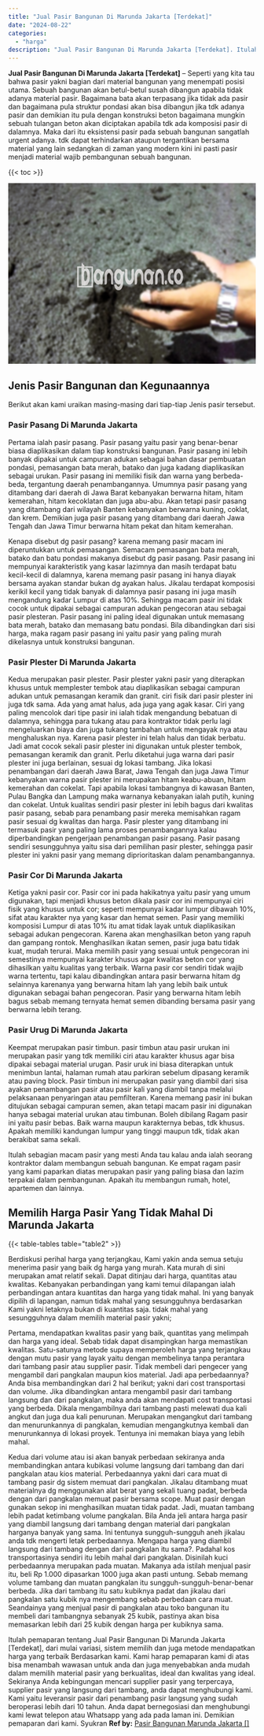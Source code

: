 ```yaml
---
title: "Jual Pasir Bangunan Di Marunda Jakarta [Terdekat]"
date: "2024-08-22"
categories: 
  - "harga"
description: "Jual Pasir Bangunan Di Marunda Jakarta [Terdekat]. Itulah pemaparan tentang Jual Pasir Bangunan Di Marunda Jakarta [Terdekat], dari mulai variasi, sistem m..."
---
```


**Jual Pasir Bangunan Di Marunda Jakarta \[Terdekat\]** – Seperti yang kita tau bahwa pasir yakni bagian dari material bangunan yang menempati posisi utama. Sebuah bangunan akan betul-betul susah dibangun apabila tidak adanya material pasir. Bagaimana bata akan terpasang jika tidak ada pasir dan bagaimana pula struktur pondasi akan bisa dibangun jika tdk adanya pasir dan demikian itu pula dengan konstruksi beton bagaimana mungkin sebuah tulangan beton akan diciptakan apabila tdk ada komposisi pasir di dalamnya. Maka dari itu eksistensi pasir pada sebuah bangunan sangatlah urgent adanya. tdk dapat terhindarkan ataupun tergantikan bersama material yang lain sedangkan di zaman yang modern kini ini pasti pasir menjadi material wajib pembangunan sebuah bangunan.

{{< toc >}}

![Jual Pasir Bangunan Di Marunda Jakarta [Terdekat]](/images/jual-pasir-bangunan-54.png)

## Jenis Pasir Bangunan dan Kegunaannya

Berikut akan kami uraikan masing-masing dari tiap-tiap Jenis pasir tersebut.

### Pasir Pasang Di Marunda Jakarta

Pertama ialah pasir pasang. Pasir pasang yaitu pasir yang benar-benar biasa diaplikasikan dalam tiap konstruksi bangunan. Pasir pasang ini lebih banyak dipakai untuk campuran adukan sebagai bahan dasar pembuatan pondasi, pemasangan bata merah, batako dan juga kadang diaplikasikan sebagai urukan. Pasir pasang ini memiliki fisik dan warna yang berbeda-beda, tergantung daerah penambangannya. Umumnya pasir pasang yang ditambang dari daerah di Jawa Barat kebanyakan berwarna hitam, hitam kemerahan, hitam kecoklatan dan juga abu-abu. Akan tetapi pasir pasang yang ditambang dari wilayah Banten kebanyakan berwarna kuning, coklat, dan krem. Demikian juga pasir pasang yang ditambang dari daerah Jawa Tengah dan Jawa Timur berwarna hitam pekat dan hitam kemerahan.

Kenapa disebut dg pasir pasang? karena memang pasir macam ini diperuntukkan untuk pemasangan. Semacam pemasangan bata merah, batako dan batu pondasi makanya disebut dg pasir pasang. Pasir pasang ini mempunyai karakteristik yang kasar lazimnya dan masih terdapat batu kecil-kecil di dalamnya, karena memang pasir pasang ini hanya diayak bersama ayakan standar bukan dg ayakan halus. Jikalau terdapat komposisi kerikil kecil yang tidak banyak di dalamnya pasir pasang ini juga masih mengandung kadar Lumpur di atas 10%. Sehingga macam pasir ini tidak cocok untuk dipakai sebagai campuran adukan pengecoran atau sebagai pasir plesteran. Pasir pasang ini paling ideal digunakan untuk memasang bata merah, batako dan memasang batu pondasi. Bila dibandingkan dari sisi harga, maka ragam pasir pasang ini yaitu pasir yang paling murah dikelasnya untuk konstruksi bangunan.

### Pasir Plester Di Marunda Jakarta

Kedua merupakan pasir plester. Pasir plester yakni pasir yang diterapkan khusus untuk memplester tembok atau diaplikasikan sebagai campuran adukan untuk pemasangan keramik dan granit. ciri fisik dari pasir plester ini juga tdk sama. Ada yang amat halus, ada juga yang agak kasar. Ciri yang paling mencolok dari tipe pasir ini ialah tidak mengandung bebatuan di dalamnya, sehingga para tukang atau para kontraktor tidak perlu lagi mengeluarkan biaya dan juga tukang tambahan untuk mengayak nya atau menghaluskan nya. Karena pasir plester ini telah halus dan tidak berbatu. Jadi amat cocok sekali pasir plester ini digunakan untuk plester tembok, pemasangan keramik dan granit. Perlu diketahui juga warna dari pasir plester ini juga berlainan, sesuai dg lokasi tambang. Jika lokasi penambangan dari daerah Jawa Barat, Jawa Tengah dan juga Jawa Timur kebanyakan warna pasir plester ini merupakan hitam keabu-abuan, hitam kemerahan dan cokelat. Tapi apabila lokasi tambangnya di kawasan Banten, Pulau Bangka dan Lampung maka warnanya kebanyakan ialah putih, kuning dan cokelat. Untuk kualitas sendiri pasir plester ini lebih bagus dari kwalitas pasir pasang, sebab para penambang pasir mereka memisahkan ragam pasir sesuai dg kwalitas dan harga. Pasir plester yang ditambang ini termasuk pasir yang paling lama proses penambangannya kalau diperbandingkan pengerjaan penambangan pasir pasang. Pasir pasang sendiri sesungguhnya yaitu sisa dari pemilihan pasir plester, sehingga pasir plester ini yakni pasir yang memang diprioritaskan dalam penambangannya.

### Pasir Cor Di Marunda Jakarta

Ketiga yakni pasir cor. Pasir cor ini pada hakikatnya yaitu pasir yang umum digunakan, tapi menjadi khusus beton dikala pasir cor ini mempunyai ciri fisik yang khusus untuk cor; seperti mempunyai kadar lumpur dibawah 10%, sifat atau karakter nya yang kasar dan hemat semen. Pasir yang memiliki komposisi Lumpur di atas 10% itu amat tidak layak untuk diaplikasikan sebagai adukan pengecoran. Karena akan menghasilkan beton yang rapuh dan gampang rontok. Menghasilkan ikatan semen, pasir juga batu tidak kuat, mudah terurai. Maka memilih pasir yang sesuai untuk pengecoran ini semestinya mempunyai karakter khusus agar kwalitas beton cor yang dihasilkan yaitu kualitas yang terbaik. Warna pasir cor sendiri tidak wajib warna tertentu, tapi kalau dibandingkan antara pasir berwarna hitam dg selainnya karenanya yang berwarna hitam lah yang lebih baik untuk digunakan sebagai bahan pengecoran. Pasir yang berwarna hitam lebih bagus sebab memang ternyata hemat semen dibanding bersama pasir yang berwarna lebih terang.

### Pasir Urug Di Marunda Jakarta

Keempat merupakan pasir timbun. pasir timbun atau pasir urukan ini merupakan pasir yang tdk memiliki ciri atau karakter khusus agar bisa dipakai sebagai material urugan. Pasir uruk ini biasa diterapkan untuk menimbun lantai, halaman rumah atau parkiran sebelum dipasang keramik atau paving block. Pasir timbun ini merupakan pasir yang diambil dari sisa ayakan penambangan pasir atau pasir kali yang diambil tanpa melalui pelaksanaan penyaringan atau pemfilteran. Karena memang pasir ini bukan ditujukan sebagai campuran semen, akan tetapi macam pasir ini digunakan hanya sebagai material urukan atau timbunan. Boleh dibilang Ragam pasir ini yaitu pasir bebas. Baik warna maupun karakternya bebas, tdk khusus. Apakah memiliki kandungan lumpur yang tinggi maupun tdk, tidak akan berakibat sama sekali.

Itulah sebagian macam pasir yang mesti Anda tau kalau anda ialah seorang kontraktor dalam membangun sebuah bangunan. Ke empat ragam pasir yang kami paparkan diatas merupakan pasir yang paling biasa dan lazim terpakai dalam pembangunan. Apakah itu membangun rumah, hotel, apartemen dan lainnya.

## Memilih Harga Pasir Yang Tidak Mahal Di Marunda Jakarta

{{< table-tables table="table2" >}}

Berdiskusi perihal harga yang terjangkau, Kami yakin anda semua setuju menerima pasir yang baik dg harga yang murah. Kata murah di sini merupakan amat relatif sekali. Dapat ditinjau dari harga, quantitas atau kwalitas. Kebanyakan perbandingan yang kami temui dilapangan ialah perbandingan antara kuantitas dan harga yang tidak mahal. Ini yang banyak dipilih di lapangan, namun tidak mahal yang sesungguhnya berdasarkan Kami yakni letaknya bukan di kuantitas saja. tidak mahal yang sesungguhnya dalam memilih material pasir yakni;

Pertama, mendapatkan kwalitas pasir yang baik, quantitas yang melimpah dan harga yang ideal. Sebab tidak dapat disampingkan harga memastikan kwalitas. Satu-satunya metode supaya memperoleh harga yang terjangkau dengan mutu pasir yang layak yaitu dengan membelinya tanpa perantara dari tambang pasir atau supplier pasir. Tidak membeli dari pengecer yang mengambil dari pangkalan maupun kios material. Jadi apa perbedaannya? Anda bisa membandingkan dari 2 hal berikut; yakni dari cost transportasi dan volume. Jika dibandingkan antara mengambil pasir dari tambang langsung dan dari pangkalan, maka anda akan mendapati cost transportasi yang berbeda. Dikala mengambilnya dari tambang pasti melewati dua kali angkut dan juga dua kali penurunan. Merupakan mengangkut dari tambang dan menurunkannya di pangkalan, kemudian mengangkutnya kembali dan menurunkannya di lokasi proyek. Tentunya ini memakan biaya yang lebih mahal.

Kedua dari volume atau isi akan banyak perbedaan sekiranya anda membandingkan antara kubikasi volume langsung dari tambang dan dari pangkalan atau kios material. Perbedaannya yakni dari cara muat di tambang pasir dg sistem memuat dari pangkalan. Jikalau ditambang muat materialnya dg menggunakan alat berat yang sekali tuang padat, berbeda dengan dari pangkalan memuat pasir bersama scope. Muat pasir dengan gunakan sekop ini menghasilkan muatan tidak padat. Jadi, muatan tambang lebih padat ketimbang volume pangkalan. Bila Anda jeli antara harga pasir yang diambil langsung dari tambang dengan material dari pangkalan harganya banyak yang sama. Ini tentunya sungguh-sungguh aneh jikalau anda tdk mengerti letak perbedaannya. Mengapa harga yang diambil langsung dari tambang dengan dari pangkalan itu sama?. Padahal kos transportasinya sendiri itu lebih mahal dari pangkalan. Disinilah kuci perbedaannya merupakan pada muatan. Makanya ada istilah menjual pasir itu, beli Rp 1.000 dipasarkan 1000 juga akan pasti untung. Sebab memang volume tambang dan muatan pangkalan itu sungguh-sungguh-benar-benar berbeda. Jika dari tambang itu satu kubiknya padat dan jikalau dari pangkalan satu kubik nya mengembang sebab perbedaan cara muat. Seandainya yang menjual pasir di pangkalan atau toko bangunan itu membeli dari tambangnya sebanyak 25 kubik, pastinya akan bisa memasarkan lebih dari 25 kubik dengan harga per kubiknya sama.

Itulah pemaparan tentang Jual Pasir Bangunan Di Marunda Jakarta \[Terdekat\], dari mulai variasi, sistem memilih dan juga metode mendapatkan harga yang terbaik Berdasarkan kami. Kami harap pemaparan kami di atas bisa menambah wawasan untuk anda dan juga menyebabkan anda mudah dalam memilih material pasir yang berkualitas, ideal dan kwalitas yang ideal. Sekiranya Anda kebingungan mencari supplier pasir yang terpercaya, supplier pasir yang langsung dari tambang, anda dapat menghubungi kami. Kami yaitu leveransir pasir dari penambang pasir langsung yang sudah beroperasi lebih dari 10 tahun. Anda dapat bernegosiasi dan menghubungi kami lewat telepon atau Whatsapp yang ada pada laman ini. Demikian pemaparan dari kami. Syukran
**Ref by:** [Pasir Bangunan Marunda Jakarta []](https://id.wikipedia.org/wiki/Pasir)
